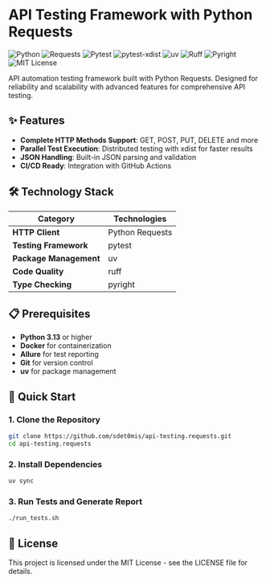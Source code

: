 # API Testing Framework with Python Requests

![Python](https://img.shields.io/badge/Python-3776AB?style=for-the-badge&logo=python&logoColor=white)
![Requests](https://img.shields.io/badge/Requests-3776AB?style=for-the-badge&logo=python&logoColor=white)
![Pytest](https://img.shields.io/badge/Pytest-0A9EDC?style=for-the-badge&logo=pytest&logoColor=white)
![pytest-xdist](https://img.shields.io/badge/xdist-parallel_testing-orange?style=for-the-badge)
![uv](https://img.shields.io/badge/uv-FF6A33?style=for-the-badge)
![Ruff](https://img.shields.io/badge/Ruff-10B981?style=for-the-badge&logo=ruff&logoColor=white)
![Pyright](https://img.shields.io/badge/Pyright-4EAAAF?style=for-the-badge)
![MIT License](https://img.shields.io/badge/License-MIT-yellow.svg?style=for-the-badge)

API automation testing framework built with Python Requests. Designed for reliability and scalability with advanced features for comprehensive API testing.

## ✨ Features

- **Complete HTTP Methods Support**: GET, POST, PUT, DELETE and more
- **Parallel Test Execution**: Distributed testing with xdist for faster results
- **JSON Handling**: Built-in JSON parsing and validation
- **CI/CD Ready**: Integration with GitHub Actions

## 🛠 Technology Stack

| Category | Technologies |
|----------|--------------|
| **HTTP Client** | Python Requests |
| **Testing Framework** | pytest |
| **Package Management** | uv |
| **Code Quality** | ruff |
| **Type Checking** | pyright |

## 📋 Prerequisites

- **Python 3.13** or higher
- **Docker** for containerization
- **Allure** for test reporting
- **Git** for version control
- **uv** for package management

## 🚀 Quick Start

### 1. Clone the Repository

```bash
git clone https://github.com/sdet0mis/api-testing.requests.git
cd api-testing.requests
```

### 2. Install Dependencies

```bash
uv sync
```

### 3. Run Tests and Generate Report

```bash
./run_tests.sh
```

## 📄 License

This project is licensed under the MIT License - see the LICENSE file for details.
